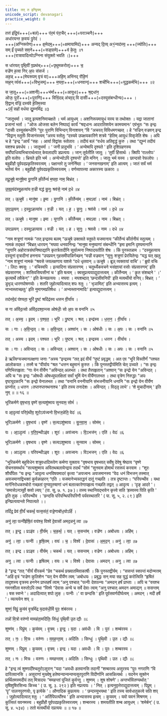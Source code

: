 ```yaml
---
title: तत् त इन्द्रियम्
unicode_script: devanagari
practice_weight: 0
---
```


तत्त॑ इंद्रि॒यं+++(=बलं)+++ प॑र॒मं प॑रा॒चैर् +++(=पराञ्चनैः)+++  
अधा॑रयन्त क॒वयः॑ पु॒रेदं ।  
+++(अग्निरूपेण)+++ क्ष॒मेदम्॒+++(=क्षमायामिदं)+++ अन्यद् दि॒व्य् अ१॒॑न्यद॑स्य॒ +++(ज्योतिः)+++  
सम् ईं॑ पृच्यते सम॒ने+++(=सङ्ग्रामे)+++व॑ के॒तुः ॥१  
+++(रात्रावादित्योऽग्निना संयुक्तो भवति ।)+++

स धा॑रयत् पृथि॒वीं प॒प्रथ॑च्+++(=पृथुमकरोत्)+++ च॒  
वज्रे॑ण ह॒त्वा निर् अ॒पः स॑सर्ज ।  
अह॒न्न् +++(मेघरूपम् वृत्रं वा)+++अहि॒म् अभि॑नद् रौहि॒णं  
व्यह॒न् व्यं॑सं+++(=विभुजम्)+++ म॒घवा॒+++(=धनवान्)+++ शची॑भिः+++(=युद्धकर्मभिः)+++ ॥२


स जा॒तू+++(=अशनी)+++भ॑र्मा+++(=आयुधः)+++ श्र॒द्दधा॑न॒  
ओजः॒ पुरो॑+++(=पुराणि)+++ विभिं॒दन्न् अ॑चर॒द् वि दासीः॑+++(=दस्युसंबन्धीन्यः)+++ ।  
वि॒द्वान् व॑ज्रिं॒ दस्य॑वे हे॒तिम॒स्या  
+ऽर्यं॒ सहो॑ वर्धया द्यु॒म्नमिं॑द्र ॥३

“जातूभर्मा । जातू इत्यशनिमाचक्षते । भर्म आयुधम् । अशनिरूपमायुधं यस्य स तथोक्तः । यद्वा जातानां प्रजानां भर्ता । "ओजः ओजसा बलेन निष्पाद्यं कार्यं “श्रद्दधानः आदरातिशयेन कामयमानः' एवंभूतः “सः इन्द्रः "दासीः दस्युसंबन्धीनि “पुरः पुराणि विभिन्दन् विनाशयन् “वि “अचरत् विविधमगच्छत् । हे “वज्रिन् वज्रवन् इन्द्र “विद्वान् स्तुतीः विजानंस्त्वम् “अस्य स्तोतुः “दस्यवे उपक्षयकारिणे शत्रवे “हेतिम् आयुधं विसृजेति शेषः । अपि च हे “इन्द्र “आर्यं “सहः । आर्या विद्वांसः स्तोतारः । तदीयं बलं “वर्धय अतिवृद्धं कुरु । तथा “द्युम्नं तदीयं यशश्च प्रवर्धय ।। जातूभर्मा । ‘ जनी प्रादुर्भावे । ‘ अन्येष्वपि दृश्यते ' इति दृशिग्रहणस्य सर्वोपाधिव्यभिचारार्थत्वात् केवलादपि डप्रत्ययः । जान् तूर्वतीति जातूः । ‘तुर्वी हिंसार्थः । क्विपि ‘राल्लोपः' इति वलोपः । भ्रियते इति भर्म । अन्येभ्योऽपि दृश्यन्ते' इति मनिन् । जातूः भर्म यस्य । छान्दसो रेफलोपः । बहुव्रीहौ पूर्वपदप्रकृतिस्वरत्वम् । पक्षान्तरे तु जनेर्निष्ठा । ‘ जनसनखनाम्' इति आत्वम् । जातं सर्वं भर्म भर्तव्यं येन । बहुव्रीहौ पूर्वपदप्रकृतिस्वरत्वम् । वर्णव्यापत्त्या अकारस्य ऊकारः ॥


तदू॒चुषे॒ मानु॑षे॒मा यु॒गानि॑ की॒र्तेन्यं॑ म॒घवा॒ नाम॒ बिभ्र॑त् ।

उ॒प॒प्र॒यंद॑स्यु॒हत्या॑य व॒ज्री यद्ध॑ सू॒नुः श्रव॑से॒ नाम॑ द॒धे ॥४

तत् । ऊ॒चुषे॑ । मानु॑षा । इ॒मा । यु॒गानि॑ । की॒र्तेन्य॑म् । म॒घऽवा॑ । नाम॑ । बिभ्र॑त् ।

उ॒प॒ऽप्र॒यन् । द॒स्यु॒ऽहत्या॑य । व॒ज्री । यत् । ह॒ । सू॒नुः । श्रव॑से । नाम॑ । द॒धे ॥४

तत् । ऊचुषे । मानुषा । इमा । युगानि । कीर्तेन्यम् । मघऽवा । नाम । बिभ्रत् ।

उपऽप्रयन् । दस्युऽहत्याय । वज्री । यत् । ह । सूनुः । श्रवसे । नाम । दधे ॥४

“नाम शत्रूणां नामकं “तत् इन्द्रस्य बलम् “ऊचुषे उक्तवते स्तुवते यजमानाय “कीर्तेन्यं कीर्तनीयं स्तुत्यम् । नामकं तद्बलं “बिभ्रत् धारयन् “मघवा धनवानिन्द्रः “मानुषा मनुष्याणां संबन्धीनि “इमा इमानि दृश्यमानानि “युगानि अहोरात्रसंघनिष्पाद्यानि कृतत्रेतादीनि सूर्यात्मना निष्पादयतीति शेषः । किं पुनस्तन्नाम । “दस्युहत्याय दस्यूनां वृत्रादीनां हननाय “उपप्रयन् गृहसमीपान्निर्गच्छन् “वज्री वज्रवान् “सूनुः शत्रूणां प्रेरयितेन्द्रः “यद्ध यत् खलु “नाम शत्रूणां नामकं “श्रवसे जयलक्षणाय यशसे “दधे धृतवान् ॥ ऊचुषे । ब्रूञ् व्यक्तायां वाचि'। ‘ ब्रुवो वचिः '। लिटः क्वसुः । ‘ वचिस्वपि । इत्यादिना संप्रसारणम् । चतुर्थ्येकवचने भसंज्ञायां वसोः संप्रसारणम्' इति संप्रसारणम् । शासिवसिघसीनां च ' इति षत्वम् । क्वसुप्रत्ययाद्युदात्तत्वम् । कीर्तेन्यम् । ‘ कॄत संशब्दने ' ।' कृत्यार्थे तवैकेन्” ' इति केन्यप्रत्ययः । मघवा । मघशब्दात् ‘छन्दसीवनिपौ' इति मत्वर्थीयो वनिप्। बिभ्रत् । ‘ डुभृञ् धारणपोषणयोः । शतरि जुहोत्यादित्वात् शपः श्लुः । ‘ भृञामित्' इति अभ्यासस्य इत्वम् । नाभ्यस्ताच्छतुः' इति नुमागमप्रतिषेधः । ‘ अभ्यस्तानामादिः' इत्याद्युदात्तत्वम् ।


तद॑स्ये॒दं प॑श्यता॒ भूरि॑ पु॒ष्टं श्रदिंद्र॑स्य धत्तन वी॒र्या॑य ।

स गा अ॑विंद॒त्सो अ॑विंद॒दश्वा॒न्त्स ओष॑धीः॒ सो अ॒पः स वना॑नि ॥५

तत् । अ॒स्य॒ । इ॒दम् । प॒श्य॒त॒ । भूरि॑ । पु॒ष्टम् । श्रत् । इन्द्र॑स्य । ध॒त्त॒न॒ । वी॒र्या॑य ।

सः । गाः । अ॒वि॒न्द॒त् । सः । अ॒वि॒न्द॒त् । अश्वा॑न् । सः । ओष॑धीः । सः । अ॒पः । सः । वना॑नि ॥५

तत् । अस्य । इदम् । पश्यत । भूरि । पुष्टम् । श्रत् । इन्द्रस्य । धत्तन । वीर्याय ।

सः । गाः । अविन्दत् । सः । अविन्दत् । अश्वान् । सः । ओषधीः । सः । अपः । सः । वनानि ॥५

हे ऋत्विग्यजमानलक्षणा जनाः “अस्य “इन्द्रस्य “तत् इदं वीर्यं “पुष्टं प्रवृद्धम् । अत एव “भूरि विस्तीर्णं “पश्यत आलोकयत । तस्मै च “वीर्याय “श्रत “धत्तन बहुमानं कुरुत । किं पुनस्तद्वीर्यमिति चेत् उच्यते । “सः इन्द्रः पणिभिरपहृता: “गाः येन वीर्येण "अविन्दत् अलभत । तथा तैरपहृतान् “अश्वान् “सः इन्द्रो येन "अविन्दत् । अपि च "सः इन्द्रः “ओषधीः ओषध्युपलक्षितां सर्वां भूमिं येन वीर्येणालभत । तथा वृत्रेण निरुद्धाः "अपः वृष्ट्युदकानि "सः इन्द्रो येनालभत । तथा “वनानि वननीयानि संभजनीयानि धनानि "सः इन्द्रो येन वीर्येण प्राप्नोत् ॥ धत्तन ।तप्तनप्तनथनाश्च ' इति तस्य तनादेशः । अविन्दत् । विद्लृ लाभे'। ‘शे मुचादीनाम् ' इति नुम् ॥ ॥ १६ ॥


भूरि॑कर्मणे वृष॒भाय॒ वृष्णे॑ स॒त्यशु॑ष्माय सुनवाम॒ सोमं॑ ।

य आ॒दृत्या॑ परिपं॒थीव॒ शूरोऽय॑ज्वनो वि॒भज॒न्नेति॒ वेदः॑ ॥६

भूरि॑ऽकर्मणे । वृ॒ष॒भाय॑ । वृष्णे॑ । स॒त्यऽशु॑ष्माय । सु॒न॒वा॒म॒ । सोम॑म् ।

यः । आ॒ऽदृत्य॑ । प॒रि॒प॒न्थीऽइ॑व । शूरः॑ । अय॑ज्वनः । वि॒ऽभज॑न् । एति॑ । वेदः॑ ॥६

भूरिऽकर्मणे । वृषभाय । वृष्णे । सत्यऽशुष्माय । सुनवाम । सोमम् ।

यः । आऽदृत्य । परिपन्थीऽइव । शूरः । अयज्वनः । विऽभजन् । एति । वेदः ॥६

"भूरिकर्मणे बहुविधेन शत्रुवधादिरूपेण कर्मणा युक्ताय "वृषभाय वृषभवत् सर्वेषु देवेषु श्रेष्ठाय “वृष्णे सेचनसमर्थाय “सत्यशुष्माय अवितथबलायेन्द्राय तदर्थं “सोमं “सुनवाम होमार्थं रसरूपं करवाम । “शूरः शौर्योपेतः “यः इन्द्रः "आदृत्य धनविषयमादरं कृत्वा “अयज्वनः अयजमानस्य “वेदः धनं विभजन् तस्मात् अयजमानाद्विभक्तं कुर्वन्नपहरन् “एति । यजमानेभ्यस्तद्धनं दातुं गच्छति । तत्र दृष्टान्तः। “परिपन्थीव । यथा मार्गनिरोधकश्चोरो गच्छतां पुण्यपुरुषाणां धनं बलात्कारेणापहृत्य गच्छति तद्वत् ॥ आदृत्य । ‘दृङ् आदरे '। ‘समासेऽनञ्पूर्वे क्त्वो ल्यप् ' (पा. सू. ७. १. ३७ )। तस्य स्थानिवद्भावेन कृत्त्वे सति ‘ह्रस्वस्य पिति कृति ' इति तुक् । परिपन्थीव । 'छन्दसि परिपन्थिपरिपरिणौ पर्यवस्थातरि ' ( पा. सू. ५, २. ८९ ) इति इनिप्रत्ययान्तो निपात्यते ।।


तदिं॑द्र॒ प्रेव॑ वी॒र्यं॑ चकर्थ॒ यत्स॒संतं॒ वज्रे॒णाबो॑ध॒योऽहिं॑ ।

अनु॑ त्वा॒ पत्नी॑र्हृषि॒तं वय॑श्च॒ विश्वे॑ दे॒वासो॑ अमद॒न्ननु॑ त्वा ॥७

तत् । इ॒न्द्र॒ । प्रऽइ॑व । वी॒र्य॑म् । च॒क॒र्थ॒ । यत् । स॒सन्त॑म् । वज्रे॑ण । अबो॑धयः । अहि॑म् ।

अनु॑ । त्वा॒ । पत्नीः॑ । हृ॒षि॒तम् । वयः॑ । च॒ । विश्वे॑ । दे॒वासः॑ । अ॒म॒द॒न् । अनु॑ । त्वा॒ ॥७

तत् । इन्द्र । प्रऽइव । वीर्यम् । चकर्थ । यत् । ससन्तम् । वज्रेण । अबोधयः । अहिम् ।

अनु । त्वा । पत्नीः । हृषितम् । वयः । च । विश्वे । देवासः । अमदन् । अनु । त्वा ॥७

हे "इन्द्र “तत् "वीर्यं वीरकर्म "प्रेव "चकर्थ प्रख्यातमिवाकार्षीः । किं पुनस्तद्वीर्यम् । “ससन्तं स्वपन्तं मदोन्मत्तम् "अहिं वृत्रं “वज्रेण कुलिशेन “यत् येन वीर्येण त्वम् 'अबोधयः । प्रबुद्धः सन् मया सह युद्धं करोत्विति “हृषितं तादृशस्य वृत्रस्य हननेन प्राप्तहर्षं त्वाम् “अनु पश्चात् "पत्नीः देवपत्न्यः “अमदन् हर्षं प्राप्ताः । अपि च “वयश्च गमनशीला मरुतोऽपि तथा “विश्वे “देवासः अन्ये च सर्वे देवाः त्वाम् “अनु पश्चात् अमदन अमाद्यन् ॥ ससन्तम् । षस स्वप्ने '। अदादित्वात् शपो लुक् । पत्नीः ।' वा छन्दसि ' इति पूर्वसवर्णदीर्घत्वम् । अमदन् । मदी हर्षे '। व्यत्ययेन शप् ॥


शुष्णं॒ पिप्रुं॒ कुय॑वं वृ॒त्रमिं॑द्र य॒दाव॑धी॒र्वि पुरः॒ शंब॑रस्य ।

तन्नो॑ मि॒त्रो वरु॑णो मामहंता॒मदि॑तिः॒ सिंधुः॑ पृथि॒वी उ॒त द्यौः ॥८

शुष्ण॑म् । पिप्रु॑म् । कुय॑वम् । वृ॒त्रम् । इ॒न्द्र॒ । य॒दा । अव॑धीः । वि । पुरः॑ । शम्ब॑रस्य ।

तत् । नः॒ । मि॒त्रः । वरु॑णः । म॒म॒ह॒न्ता॒म् । अदि॑तिः । सिन्धुः॑ । पृ॒थि॒वी । उ॒त । द्यौः ॥८

शुष्णम् । पिप्रुम् । कुयवम् । वृत्रम् । इन्द्र । यदा । अवधीः । वि । पुरः । शम्बरस्य ।

तत् । नः । मित्रः । वरुणः । ममहन्ताम् । अदितिः । सिन्धुः । पृथिवी । उत । द्यौः ॥८

हे "इन्द्र त्वं शुष्णादींश्चतुरोऽसुरान् "यदा “अवधीः हतवानसि तदानीं “शम्बरस्य असुरस्य “पुरः नगराणि “वि दारितवानसि । असुराणां मुख्येषु हतेष्वन्यान्यन्यप्यसुरपुराणि विदीर्णानि आसन्नित्यर्थः । यदनेन सूक्तेन प्रार्थितमस्मदीयं तत् मित्रादयः “ममहन्तां पूजितं कुर्वन्तु । शुष्णम् । शुष शोषणे'। अन्तर्भावितण्यर्थात् ' तृषिशुषिरसिभ्यः किच्च ' ( उ. सू. ३. २९२ ) इति नप्रत्ययः । ‘ नित् । इत्यनुवृत्तेराद्युदात्तत्वम् । पिप्रुम् । ‘पॄ” पालनपूरणयोः, पृ इत्येके '। औणादिक कुप्रत्ययः । ‘ छन्दस्युभयथा ' इति तस्य सार्वधातुकत्वे सति शप् । जुहोत्यादित्वात् श्लुः । ‘ अर्तिपिपर्त्योश्च ' इति अभ्यासस्य इत्वम् । कुयवम् । यवो यवनं मिश्रणम् । कुत्सितं यवनमस्य । बहुव्रीहौ पूर्वपदप्रकृतिस्वरत्वम् । शम्बरस्य । शमयतीति शम्ब आयुधम् । ‘शमेर्बन्' ( उ. सू. ४. ५३४) । ततो मत्वर्थीयो रप्रत्ययः ॥ ॥ १७ ॥
